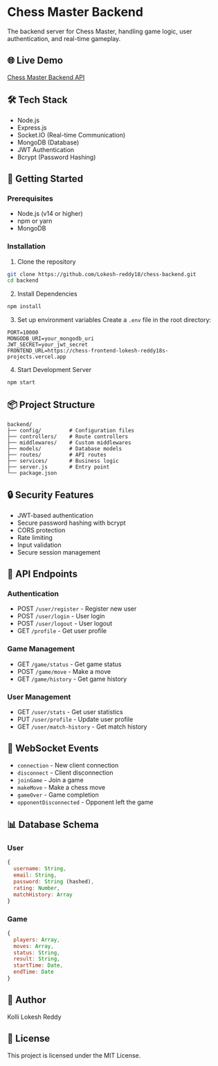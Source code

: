 # Chess Master Backend

The backend server for Chess Master, handling game logic, user authentication, and real-time gameplay.

## 🌐 Live Demo

[Chess Master Backend API](https://chess-backend-mo0t.onrender.com)

## 🛠️ Tech Stack

- Node.js
- Express.js
- Socket.IO (Real-time Communication)
- MongoDB (Database)
- JWT Authentication
- Bcrypt (Password Hashing)

## 🚀 Getting Started

### Prerequisites
- Node.js (v14 or higher)
- npm or yarn
- MongoDB

### Installation

1. Clone the repository
```bash
git clone https://github.com/Lokesh-reddy18/chess-backend.git
cd backend
```

2. Install Dependencies
```bash
npm install
```

3. Set up environment variables
Create a `.env` file in the root directory:
```env
PORT=10000
MONGODB_URI=your_mongodb_uri
JWT_SECRET=your_jwt_secret
FRONTEND_URL=https://chess-frontend-lokesh-reddy18s-projects.vercel.app
```

4. Start Development Server
```bash
npm start
```

## 📦 Project Structure

```
backend/
├── config/         # Configuration files
├── controllers/    # Route controllers
├── middlewares/    # Custom middlewares
├── models/         # Database models
├── routes/         # API routes
├── services/       # Business logic
├── server.js       # Entry point
└── package.json
```

## 🔒 Security Features

- JWT-based authentication
- Secure password hashing with bcrypt
- CORS protection
- Rate limiting
- Input validation
- Secure session management

## 📡 API Endpoints

### Authentication
- POST `/user/register` - Register new user
- POST `/user/login` - User login
- POST `/user/logout` - User logout
- GET `/profile` - Get user profile

### Game Management
- GET `/game/status` - Get game status
- POST `/game/move` - Make a move
- GET `/game/history` - Get game history

### User Management
- GET `/user/stats` - Get user statistics
- PUT `/user/profile` - Update user profile
- GET `/user/match-history` - Get match history

## 🔄 WebSocket Events

- `connection` - New client connection
- `disconnect` - Client disconnection
- `joinGame` - Join a game
- `makeMove` - Make a chess move
- `gameOver` - Game completion
- `opponentDisconnected` - Opponent left the game

## 📊 Database Schema

### User
```javascript
{
  username: String,
  email: String,
  password: String (hashed),
  rating: Number,
  matchHistory: Array
}
```

### Game
```javascript
{
  players: Array,
  moves: Array,
  status: String,
  result: String,
  startTime: Date,
  endTime: Date
}
```

## 👥 Author

Kolli Lokesh Reddy

## 📝 License

This project is licensed under the MIT License. 
